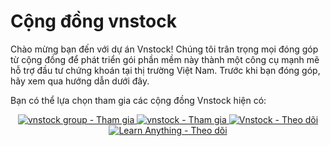 # Cộng đồng vnstock

Chào mừng bạn đến với dự án Vnstock! Chúng tôi trân trọng mọi đóng góp từ cộng đồng để phát triển gói phần mềm này thành một công cụ mạnh mẽ hỗ trợ đầu tư chứng khoán tại thị trường Việt Nam. Trước khi bạn đóng góp, hãy xem qua hướng dẫn dưới đây.

Bạn có thể lựa chọn tham gia các cộng đồng Vnstock hiện có:

<div id="badges" align="center">
  <a href="https://www.facebook.com/groups/vnstock">
    <img src="https://img.shields.io/badge/vnstock_group-Tham_gia-0866FF?style=for-the-badge&logo=facebook" alt="vnstock group - Tham gia"/>
  </a>
  <a href="https://discord.gg/ruugCSWVCJ">
    <img src="https://img.shields.io/badge/vnstock-Tham_gia-5865F2?style=for-the-badge&logo=Discord" alt="vnstock - Tham gia"/>
  </a>
  <a href="https://www.facebook.com/vnstock.official">
    <img src="https://img.shields.io/badge/Vnstock-Theo_dõi-0866FF?style=for-the-badge&logo=facebook" alt="Vnstock - Theo dõi"/>
  </a>
  <a href="https://www.youtube.com/@learn_anything_az?sub_confirmation=1">
    <img src="https://img.shields.io/badge/Learn_Anything-Theo_dõi-FF0000?style=for-the-badge&logo=youtube" alt="Learn Anything - Theo dõi"/>
  </a>
</div>
